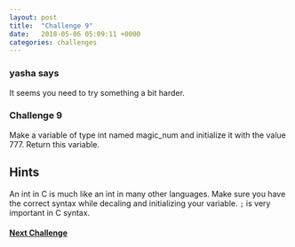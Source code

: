 ```yaml
---
layout: post
title:  "Challenge 9"
date:   2018-05-06 05:09:11 +0000
categories: challenges
---
```


### yasha says

It seems you need to try something a bit harder.

### Challenge 9

Make a variable of type int named magic_num and initialize it with the value 777. Return this variable.

## Hints
An int in C is much like an int in many other languages. Make sure you have the correct syntax while decaling and initializing your variable. `;` is very important in C syntax.


#### [Next Challenge](/challenges/challenges/2018/05/06/challenge-10.html)
